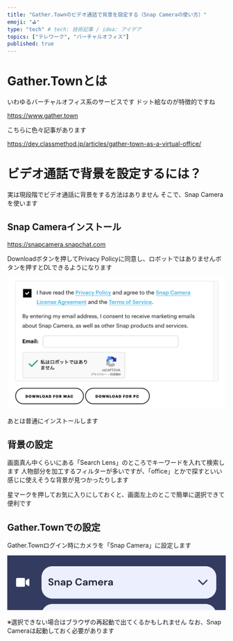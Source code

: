```yaml
---
title: "Gather.Townのビデオ通話で背景を設定する（Snap Cameraの使い方）"
emoji: "⛳"
type: "tech" # tech: 技術記事 / idea: アイデア
topics: ["テレワーク", "バーチャルオフィス"]
published: true
---
```

# Gather.Townとは

いわゆるバーチャルオフィス系のサービスです
ドット絵なのが特徴的ですね

https://www.gather.town

こちらに色々記事があります

https://dev.classmethod.jp/articles/gather-town-as-a-virtual-office/

# ビデオ通話で背景を設定するには？

実は現段階でビデオ通話に背景をする方法はありません
そこで、Snap Cameraを使います

## Snap Cameraインストール

https://snapcamera.snapchat.com

Downloadボタンを押してPrivacy Policyに同意し、ロボットではありませんボタンを押すとDLできるようになります

![](/images/20220208/1.png)

あとは普通にインストールします

## 背景の設定

画面真ん中くらいにある「Search Lens」のところでキーワードを入れて検索します
人物部分を加工するフィルターが多いですが、「office」とかで探すといい感じに使えそうな背景が見つかったりします

星マークを押してお気に入りにしておくと、画面左上のとこで簡単に選択できて便利です

## Gather.Townでの設定

Gather.Townログイン時にカメラを「Snap Camera」に設定します

![](/images/20220208/2.png)

※選択できない場合はブラウザの再起動で出てくるかもしれません
なお、Snap Cameraは起動しておく必要があります
